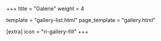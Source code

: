 +++
title = "Galerie"
weight = 4

template = "gallery-list.html"
page_template = "gallery.html"

[extra]
icon = "ri-gallery-fill"
+++
